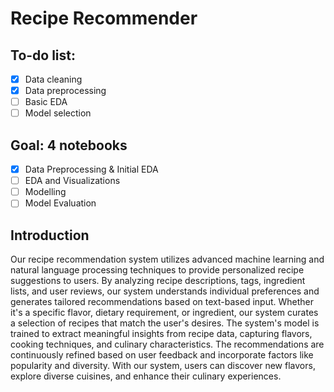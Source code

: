# Recipe Recommender
## To-do list:
  - [X] Data cleaning
  - [X] Data preprocessing
  - [ ] Basic EDA
  - [ ] Model selection

## Goal: 4 notebooks
  - [X] Data Preprocessing & Initial EDA
  - [ ] EDA and Visualizations
  - [ ] Modelling
  - [ ] Model Evaluation

## Introduction
Our recipe recommendation system utilizes advanced machine learning and natural language processing techniques to provide personalized recipe suggestions to users. By analyzing recipe descriptions, tags, ingredient lists, and user reviews, our system understands individual preferences and generates tailored recommendations based on text-based input. Whether it's a specific flavor, dietary requirement, or ingredient, our system curates a selection of recipes that match the user's desires. The system's model is trained to extract meaningful insights from recipe data, capturing flavors, cooking techniques, and culinary characteristics. The recommendations are continuously refined based on user feedback and incorporate factors like popularity and diversity. With our system, users can discover new flavors, explore diverse cuisines, and enhance their culinary experiences.